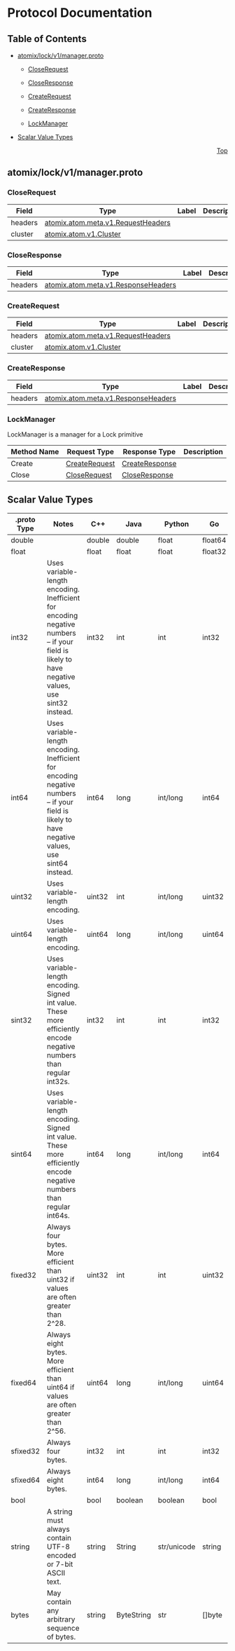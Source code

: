 # Protocol Documentation
<a name="top"></a>

## Table of Contents

- [atomix/lock/v1/manager.proto](#atomix_lock_v1_manager-proto)
    - [CloseRequest](#atomix-lock-v1-CloseRequest)
    - [CloseResponse](#atomix-lock-v1-CloseResponse)
    - [CreateRequest](#atomix-lock-v1-CreateRequest)
    - [CreateResponse](#atomix-lock-v1-CreateResponse)
  
    - [LockManager](#atomix-lock-v1-LockManager)
  
- [Scalar Value Types](#scalar-value-types)



<a name="atomix_lock_v1_manager-proto"></a>
<p align="right"><a href="#top">Top</a></p>

## atomix/lock/v1/manager.proto



<a name="atomix-lock-v1-CloseRequest"></a>

### CloseRequest



| Field | Type | Label | Description |
| ----- | ---- | ----- | ----------- |
| headers | [atomix.atom.meta.v1.RequestHeaders](#atomix-atom-meta-v1-RequestHeaders) |  |  |
| cluster | [atomix.atom.v1.Cluster](#atomix-atom-v1-Cluster) |  |  |






<a name="atomix-lock-v1-CloseResponse"></a>

### CloseResponse



| Field | Type | Label | Description |
| ----- | ---- | ----- | ----------- |
| headers | [atomix.atom.meta.v1.ResponseHeaders](#atomix-atom-meta-v1-ResponseHeaders) |  |  |






<a name="atomix-lock-v1-CreateRequest"></a>

### CreateRequest



| Field | Type | Label | Description |
| ----- | ---- | ----- | ----------- |
| headers | [atomix.atom.meta.v1.RequestHeaders](#atomix-atom-meta-v1-RequestHeaders) |  |  |
| cluster | [atomix.atom.v1.Cluster](#atomix-atom-v1-Cluster) |  |  |






<a name="atomix-lock-v1-CreateResponse"></a>

### CreateResponse



| Field | Type | Label | Description |
| ----- | ---- | ----- | ----------- |
| headers | [atomix.atom.meta.v1.ResponseHeaders](#atomix-atom-meta-v1-ResponseHeaders) |  |  |





 

 

 


<a name="atomix-lock-v1-LockManager"></a>

### LockManager
LockManager is a manager for a Lock primitive

| Method Name | Request Type | Response Type | Description |
| ----------- | ------------ | ------------- | ------------|
| Create | [CreateRequest](#atomix-lock-v1-CreateRequest) | [CreateResponse](#atomix-lock-v1-CreateResponse) |  |
| Close | [CloseRequest](#atomix-lock-v1-CloseRequest) | [CloseResponse](#atomix-lock-v1-CloseResponse) |  |

 



## Scalar Value Types

| .proto Type | Notes | C++ | Java | Python | Go | C# | PHP | Ruby |
| ----------- | ----- | --- | ---- | ------ | -- | -- | --- | ---- |
| <a name="double" /> double |  | double | double | float | float64 | double | float | Float |
| <a name="float" /> float |  | float | float | float | float32 | float | float | Float |
| <a name="int32" /> int32 | Uses variable-length encoding. Inefficient for encoding negative numbers – if your field is likely to have negative values, use sint32 instead. | int32 | int | int | int32 | int | integer | Bignum or Fixnum (as required) |
| <a name="int64" /> int64 | Uses variable-length encoding. Inefficient for encoding negative numbers – if your field is likely to have negative values, use sint64 instead. | int64 | long | int/long | int64 | long | integer/string | Bignum |
| <a name="uint32" /> uint32 | Uses variable-length encoding. | uint32 | int | int/long | uint32 | uint | integer | Bignum or Fixnum (as required) |
| <a name="uint64" /> uint64 | Uses variable-length encoding. | uint64 | long | int/long | uint64 | ulong | integer/string | Bignum or Fixnum (as required) |
| <a name="sint32" /> sint32 | Uses variable-length encoding. Signed int value. These more efficiently encode negative numbers than regular int32s. | int32 | int | int | int32 | int | integer | Bignum or Fixnum (as required) |
| <a name="sint64" /> sint64 | Uses variable-length encoding. Signed int value. These more efficiently encode negative numbers than regular int64s. | int64 | long | int/long | int64 | long | integer/string | Bignum |
| <a name="fixed32" /> fixed32 | Always four bytes. More efficient than uint32 if values are often greater than 2^28. | uint32 | int | int | uint32 | uint | integer | Bignum or Fixnum (as required) |
| <a name="fixed64" /> fixed64 | Always eight bytes. More efficient than uint64 if values are often greater than 2^56. | uint64 | long | int/long | uint64 | ulong | integer/string | Bignum |
| <a name="sfixed32" /> sfixed32 | Always four bytes. | int32 | int | int | int32 | int | integer | Bignum or Fixnum (as required) |
| <a name="sfixed64" /> sfixed64 | Always eight bytes. | int64 | long | int/long | int64 | long | integer/string | Bignum |
| <a name="bool" /> bool |  | bool | boolean | boolean | bool | bool | boolean | TrueClass/FalseClass |
| <a name="string" /> string | A string must always contain UTF-8 encoded or 7-bit ASCII text. | string | String | str/unicode | string | string | string | String (UTF-8) |
| <a name="bytes" /> bytes | May contain any arbitrary sequence of bytes. | string | ByteString | str | []byte | ByteString | string | String (ASCII-8BIT) |

